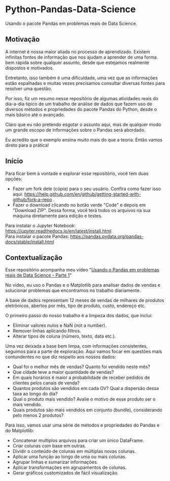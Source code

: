 # Python-Pandas-Data-Science
Usando o pacote Pandas em problemas reais de Data Science.

## Motivação
A internet é nossa maior aliada no processo de aprendizado. Existem infinitas fontes de informação que nos ajudam a aprender de uma forma bem rápida sobre qualquer assunto, desde que estejamos realmente dispostos e motivados.

Entretanto, isso também é uma dificuldade, uma vez que as informações estão espalhadas e muitas vezes precisamos consultar diversas fontes para resolver uma questão.

Por isso, fiz um resumo nesse repositório de algumas atividades reais do dia-a-dia típico de um trabalho de análise de dados que fazem uso de diversos métodos e propriedades do pacote Pandas do Python, desde o mais básico até o avançado.

Claro que eu não pretendo esgotar o assunto aqui, mas de qualquer modo um grande escopo de informações sobre o Pandas será abordado.

Eu acredito que o exemplo ensina muito mais do que a teoria. Então vamos direto para a prática!

## Início
Para ficar bem à vontade e explorar esse repositório, você tem duas opções:

* Fazer um fork dele (cópia) para o seu usuário. Confira como fazer isso aqui: https://help.github.com/en/github/getting-started-with-github/fork-a-repo .
* Fazer o download clicando no botão verde "Code" e depois em "Download ZIP". Dessa forma, você terá todos os arquivos na sua máquina diretamente para edição e testes.

Para instalar o Jupyter Notebook: https://jupyter.readthedocs.io/en/latest/install.html<br />
Para instalar o pacote Pandas: https://pandas.pydata.org/pandas-docs/stable/install.html

## Contextualização
Esse repositório acompanha meu vídeo "[Usando o Pandas em problemas reais de Data Science - Parte 1](https://youtu.be/gmPoiTi7b1w)" 

No vídeo, eu uso o Pandas e o Matplotlib para analisar dados de vendas e solucionar problemas que encontramos no trabalho diariamente.

A base de dados representam 12 meses de vendas de milhares de produtos eletrônicos, abertos por mês, tipo de produto, custo, endereço etc.

O primeiro passo do nosso trabalho é a limpeza dos dados, que inclui:
* Eliminar valores nulos e NaN (not a number).
* Remover linhas aplicando filtros.
* Alterar tipos de coluna (número, texto, data etc.).

Uma vez deixada a base bem limpa, com informações consistentes, seguimos para a parte de exploração. Aqui vamos focar em questões mais contundentes no que diz respeito aos nossos dados:
* Qual foi o melhor mês de vendas? Quanto foi vendido neste mês?
* Que cidade teve a maior quantidade de vendas?
* Em quais horários é maior a probabilidade de receber pedidos de clientes pelos canais de venda?
* Quantos produtos são vendidos em cada OV? Qual a dispersão dessa taxa ao longo do dia?
* Qual o produto mais vendido? Avalie o motivo de esse produto ser o mais vendido.
* Quais produtos são mais vendidos em conjunto (bundle), considerando pelo menos 2 produtos?

Para isso, vamos usar uma série de métodos e propriedades do Pandas e do Matplotlib:
* Concatenar multiplos arquivos para criar um único DataFrame.
* Criar colunas com base em outras.
* Dividir o conteúdo de colunas em múltiplas novas colunas.
* Aplicar uma função ao longo de uma ou mais colunas.
* Agrupar linhas e sumarizar informações.
* Aplicar transformações em agrupamentos de colunas.
* Gerar gráficos customizados de fácil visualização.
